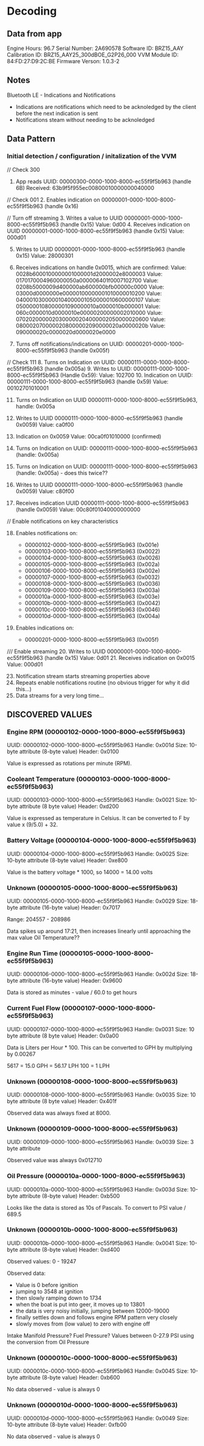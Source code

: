 # Decoding

## Data from app

Engine Hours: 96.7
Serial Number: 2A690578
Software ID: BRZ15_AAY
Calibration ID: BRZ15_AAY25_300dBOE_G2P26_000
VVM Module ID: 84:FD:27:D9:2C:BE
Firmware Verson: 1.0.3-2


## Notes

Bluetooth LE - Indications and Notifications

- Indications are notifications which need to be acknoledged by the client before the next indication is sent
- Notifications steam without needing to be acknoledged

## Data Pattern


### Initial detection / configuration / initalization of the VVM


// Check 300
1. App reads UUID: 00000300-0000-1000-8000-ec55f9f5b963 (handle 6B)
    Received: 63b9f5f955ec00800010000000040000

// Check 001
2. Enables indication on 00000001-0000-1000-8000-ec55f9f5b963 (handle 0x16)

// Turn off streaming
3. Writes a value to UUID 00000001-0000-1000-8000-ec55f9f5b963 (handle 0x15)
        Value: 0d00
4. Receives indication on UUID 00000001-0000-1000-8000-ec55f9f5b963 (handle 0x15)
        Value: 000d01

5. Writes to UUID 00000001-0000-1000-8000-ec55f9f5b963 (handle 0x15)
        Value: 28000301
6. Receives indications on handle 0x0015, which are confirmed:
        Value: 0028b6000100000001000001d2000002e8000003
        Value: 0170170004960000050a000006401f0007102700
        Value: 0208b5000009d400000ab600000bfb00000c0000
        Value: 03000d0000000e00000100000001010000010200
        Value: 0400010300000104000001050000010600000107
        Value: 0500000108000001090000010a0000010b000001
        Value: 060c0000010d0000010e00000200000002010000
        Value: 0702020000020300000204000002050000020600
        Value: 0800020700000208000002090000020a0000020b
        Value: 090000020c0000020d0000020e0000

7. Turns off notifications/indications on UUID: 00000201-0000-1000-8000-ec55f9f5b963 (handle 0x005f)

// Check 111
8. Turns on Indication on UUID: 00000111-0000-1000-8000-ec55f9f5b963 (handle 0x005a)
9. Writes to UUID: 00000111-0000-1000-8000-ec55f9f5b963 (Handle 0x59): 
        Value: 102700
10. Indication on UUID: 00000111-0000-1000-8000-ec55f9f5b963 (handle 0x59)
        Value: 00102701010001

11. Turns on Indication on UUID 00000111-0000-1000-8000-ec55f9f5b963, handle: 0x005a
12. Writes to UUID 00000111-0000-1000-8000-ec55f9f5b963 (handle 0x0059)
        Value: ca0f00
13. Indication on 0x0059
        Value: 00ca0f01010000 (confirmed)

14. Turns on Indication on UUID: 00000111-0000-1000-8000-ec55f9f5b963 (handle: 0x005a)
15. Turns on Indication on UUID: 00000111-0000-1000-8000-ec55f9f5b963 (handle: 0x005a) - does this twice??
16. Writes to UUID 00000111-0000-1000-8000-ec55f9f5b963 (handle 0x0059)
        Value: c80f00
17. Receives indication UUID 00000111-0000-1000-8000-ec55f9f5b963 (handle 0x0059)
        Value: 00c80f01040000000000

// Enable notifications on key characteristics

18. Enables notifications on:
    - 00000102-0000-1000-8000-ec55f9f5b963 (0x001e)
    - 00000103-0000-1000-8000-ec55f9f5b963 (0x0022)
    - 00000104-0000-1000-8000-ec55f9f5b963 (0x0026)
    - 00000105-0000-1000-8000-ec55f9f5b963 (0x002a)
    - 00000106-0000-1000-8000-ec55f9f5b963 (0x002e)
    - 00000107-0000-1000-8000-ec55f9f5b963 (0x0032)
    - 00000108-0000-1000-8000-ec55f9f5b963 (0x0036)
    - 00000109-0000-1000-8000-ec55f9f5b963 (0x003a)
    - 0000010a-0000-1000-8000-ec55f9f5b963 (0x003e)
    - 0000010b-0000-1000-8000-ec55f9f5b963 (0x0042)
    - 0000010c-0000-1000-8000-ec55f9f5b963 (0x0046)
    - 0000010d-0000-1000-8000-ec55f9f5b963 (0x004a)

19. Enables indications on:
    - 00000201-0000-1000-8000-ec55f9f5b963 (0x005f)

/// Enable streaming
20. Writes to UUID 00000001-0000-1000-8000-ec55f9f5b963 (handle 0x15)
        Value: 0d01
21. Receives indication on 0x0015
        Value: 000d01

23. Notification stream starts streaming properties above
24. Repeats enable notifications routine (no obvious trigger for why it did this...)
29. Data streams for a very long time...




## DISCOVERED VALUES


### Engine RPM (00000102-0000-1000-8000-ec55f9f5b963)

UUID: 00000102-0000-1000-8000-ec55f9f5b963
Handle: 0x001d
Size: 10-byte attribute (8-byte value)
Header: 0x0100

Value is expressed as rotations per minute (RPM).


### Cooleant Temperature (00000103-0000-1000-8000-ec55f9f5b963)

UUID: 00000103-0000-1000-8000-ec55f9f5b963
Handle: 0x0021
Size: 10-byte attribute (8 byte value)
Header: 0xd200

Value is expressed as temperature in Celsius. It can be converted to F by value x (9/5.0) + 32.


### Battery Voltage (00000104-0000-1000-8000-ec55f9f5b963)

UUID: 00000104-0000-1000-8000-ec55f9f5b963
Handle: 0x0025
Size: 10-byte attribute (8-byte value)
Header: 0xe800

Value is the battery voltage * 1000, so 14000 = 14.00 volts


### Unknown (00000105-0000-1000-8000-ec55f9f5b963)

UUID: 00000105-0000-1000-8000-ec55f9f5b963
Handle: 0x0029
Size: 18-byte attribute (16-byte value)
Header: 0x7017

Range: 204557 - 208986

Data spikes up around 17:21, then increases linearly until approaching the max value
Oil Temperature??


### Engine Run Time (00000105-0000-1000-8000-ec55f9f5b963)

UUID: 00000106-0000-1000-8000-ec55f9f5b963
Handle: 0x002d
Size: 18-byte attribute (16-byte value)
Header: 0x9600

Data is stored as minutes - value / 60.0 to get hours


### Current Fuel Flow (00000107-0000-1000-8000-ec55f9f5b963)

UUID: 00000107-0000-1000-8000-ec55f9f5b963
Handle: 0x0031
Size: 10 byte attribute (8 byte value)
Header: 0x0a00

Data is Liters per Hour * 100. This can be converted to GPH by multiplying by 0.00267

5617 = 15.0 GPH
     = 56.17 LPH
100  = 1 LPH


### Unknown (00000108-0000-1000-8000-ec55f9f5b963)

UUID: 00000108-0000-1000-8000-ec55f9f5b963
Handle: 0x0035
Size: 10 byte attribute (8 byte value)
Header: 0x401f

Observed data was always fixed at 8000.


### Unknown (00000109-0000-1000-8000-ec55f9f5b963)

UUID: 00000109-0000-1000-8000-ec55f9f5b963
Handle: 0x0039
Size: 3 byte attribute

Observed value was always 0x012710

### Oil Pressure (0000010a-0000-1000-8000-ec55f9f5b963)

UUID: 0000010a-0000-1000-8000-ec55f9f5b963
Handle: 0x003d
Size: 10-byte attribute (8-byte value)
Header: 0xb500

Looks like the data is stored as 10s of Pascals. To convert to PSI value / 689.5


### Unknown (0000010b-0000-1000-8000-ec55f9f5b963)

UUID: 0000010b-0000-1000-8000-ec55f9f5b963
Handle: 0x0041
Size: 10-byte attribute (8-byte value)
Header: 0xd400

Observed values: 0 - 19247

Observed data:
- Value is 0 before ignition
- jumping to 3548 at ignition
- then slowly ramping down to 1734
- when the boat is put into geer, it moves up to 13801
- the data is very noisy initially, jumping between 12000-19000
- finally settles down and follows engine RPM pattern very closely
- slowly moves from (low value) to zero with engine off

Intake Manifold Pressure? Fuel Pressure?
Values between 0-27.9 PSI using the conversion from Oil Pressure


### Unknown (0000010c-0000-1000-8000-ec55f9f5b963)

UUID: 0000010c-0000-1000-8000-ec55f9f5b963
Handle: 0x0045
Size: 10-byte attribute (8-byte value)
Header: 0xb600

No data observed - value is always 0

### Unknown (0000010d-0000-1000-8000-ec55f9f5b963)

UUID: 0000010d-0000-1000-8000-ec55f9f5b963
Handle: 0x0049
Size: 10-byte attribute (8-byte value)
Header: 0xfb00

No data observed - value is always 0


